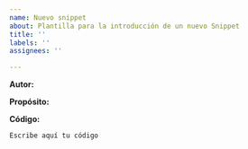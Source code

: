 ```yaml
---
name: Nuevo snippet
about: Plantilla para la introducción de un nuevo Snippet
title: ''
labels: ''
assignees: ''

---
```


**Autor:** 

**Propósito:** 

**Código:**
```
Escribe aquí tu código
```
